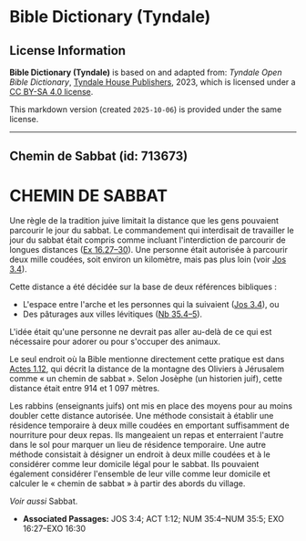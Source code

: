 # Bible Dictionary (Tyndale)

## License Information

**Bible Dictionary (Tyndale)** is based on and adapted from: _Tyndale Open Bible Dictionary_, [Tyndale House Publishers](https://tyndaleopenresources.com/), 2023, which is licensed under a [CC BY-SA 4.0 license](https://creativecommons.org/licenses/by-sa/4.0/legalcode.en).

This markdown version (created `2025-10-06`) is provided under the same license.



--------------------------------

## Chemin de Sabbat (id: 713673)

CHEMIN DE SABBAT
================

Une règle de la tradition juive limitait la distance que les gens pouvaient parcourir le jour du sabbat. Le commandement qui interdisait de travailler le jour du sabbat était compris comme incluant l'interdiction de parcourir de longues distances ([Ex 16\.27–30](https://ref.ly/Exod16:27-Exod16:30)). Une personne était autorisée à parcourir deux mille coudées, soit environ un kilomètre, mais pas plus loin (voir [Jos 3\.4](https://ref.ly/Josh3:4)).

Cette distance a été décidée sur la base de deux références bibliques :

* L'espace entre l'arche et les personnes qui la suivaient ([Jos 3\.4](https://ref.ly/Josh3:4)), ou
* Des pâturages aux villes lévitiques ([Nb 35\.4–5](https://ref.ly/Num35:4-Num35:5)).

L'idée était qu'une personne ne devrait pas aller au\-delà de ce qui est nécessaire pour adorer ou pour s'occuper des animaux.

Le seul endroit où la Bible mentionne directement cette pratique est dans [Actes 1\.12](https://ref.ly/Acts1:12), qui décrit la distance de la montagne des Oliviers à Jérusalem comme « un chemin de sabbat ». Selon Josèphe (un historien juif), cette distance était entre 914 et 1 097 mètres.

Les rabbins (enseignants juifs) ont mis en place des moyens pour au moins doubler cette distance autorisée. Une méthode consistait à établir une résidence temporaire à deux mille coudées en emportant suffisamment de nourriture pour deux repas. Ils mangeaient un repas et enterraient l'autre dans le sol pour marquer un lieu de résidence temporaire. Une autre méthode consistait à désigner un endroit à deux mille coudées et à le considérer comme leur domicile légal pour le sabbat. Ils pouvaient également considérer l'ensemble de leur ville comme leur domicile et calculer le « chemin de sabbat » à partir des abords du village.

*Voir aussi* Sabbat.

* **Associated Passages:** JOS 3:4; ACT 1:12; NUM 35:4–NUM 35:5; EXO 16:27–EXO 16:30

